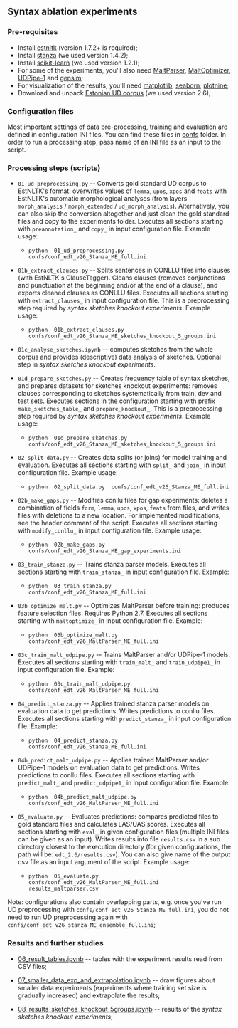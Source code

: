 ## Syntax ablation experiments

### Pre-requisites

* Install [estnltk](https://github.com/estnltk/estnltk) (version 1.7.2+ is required);
* Install [stanza](https://github.com/stanfordnlp/stanza) (we used version 1.4.2);
* Install [scikit-learn](https://scikit-learn.org/) (we used version 1.2.1);
* For some of the experiments, you'll also need [MaltParser](https://maltparser.org), [MaltOptimizer](http://nil.fdi.ucm.es/maltoptimizer), [UDPipe-1](https://ufal.mff.cuni.cz/udpipe/1) and [gensim](https://radimrehurek.com/gensim);
* For visualization of the results, you'll need [matplotlib](https://matplotlib.org/stable/), [seaborn](https://seaborn.pydata.org/), [plotnine](https://plotnine.readthedocs.io/en/stable/); 
* Download and unpack [Estonian UD corpus](https://github.com/UniversalDependencies/UD_Estonian-EDT/tags) (we used version 2.6);

### Configuration files

Most important settings of data pre-processing, training and evaluation are defined in configuration INI files. You can find these files in [confs](confs/) folder. In order to run a processing step, pass name of an INI file as an input to the script.

### Processing steps (scripts)

* `01_ud_preprocessing.py` -- Converts gold standard UD corpus to EstNLTK's format: overwrites values of `lemma`, `upos`, `xpos` and `feats` with EstNLTK's automatic morphological analyses (from layers `morph_analysis` / `morph_extended` / `ud_morph_analysis`).  Alternatively, you can also skip the conversion altogether and just clean the gold standard files and copy to the experiments folder. Executes all sections starting with `preannotation_` and `copy_` in input configuration file. Example usage:

	* `python  01_ud_preprocessing.py  confs/conf_edt_v26_Stanza_ME_full.ini`

* `01b_extract_clauses.py` -- Splits sentences in CONLLU files into clauses (with EstNLTK's ClauseTagger). Cleans clauses (removes conjunctions and punctuation at the beginning and/or at the end of a clause), and exports cleaned clauses as CONLLU files. Executes all sections starting with `extract_clauses_` in input configuration file. This is a preprocessing step required by _syntax sketches knockout experiments_. Example usage:

	* `python  01b_extract_clauses.py  confs/conf_edt_v26_Stanza_ME_sketches_knockout_5_groups.ini`

* `01c_analyse_sketches.ipynb` -- computes sketches from the whole corpus and provides (descriptive) data analysis of sketches. Optional step in _syntax sketches knockout experiments_.

* `01d_prepare_sketches.py` -- Creates frequency table of syntax sketches, and prepares datasets for sketches knockout experiments: removes clauses corresponding to sketches systematically from train, dev and test sets. Executes sections in the configuration starting with prefix `make_sketches_table_` and `prepare_knockout_`. This is a preprocessing step required by _syntax sketches knockout experiments_. Example usage: 

	* `python  01d_prepare_sketches.py  confs/conf_edt_v26_Stanza_ME_sketches_knockout_5_groups.ini`

* `02_split_data.py` -- Creates data splits (or joins) for model training and evaluation. Executes all sections starting with `split_` and `join_` in input configuration file. Example usage:

	* `python  02_split_data.py  confs/conf_edt_v26_Stanza_ME_full.ini`

* `02b_make_gaps.py` -- Modifies conllu files for gap experiments: deletes a combination of fields `form`, `lemma`, `upos`, `xpos`, `feats` from files, and writes files with deletions to a new location. For implemented modifications, see the header comment of the script. Executes all sections starting with `modify_conllu_` in input configuration file. Example usage:

	* `python  02b_make_gaps.py  confs/conf_edt_v26_Stanza_ME_gap_experiments.ini`

* `03_train_stanza.py` -- Trains stanza parser models. Executes all sections starting with `train_stanza_` in input configuration file. Example:

	* `python  03_train_stanza.py  confs/conf_edt_v26_Stanza_ME_full.ini`

* `03b_optimize_malt.py` -- Optimizes MaltParser before training: produces feature selection files. Requires Python 2.7. Executes all sections starting with `maltoptimize_` in input configuration file. Example:

	* `python  03b_optimize_malt.py  confs/conf_edt_v26_MaltParser_ME_full.ini`

* `03c_train_malt_udpipe.py` -- Trains MaltParser and/or UDPipe-1 models. Executes all sections starting with `train_malt_` and `train_udpipe1_` in input configuration file. Example:

	* `python  03c_train_malt_udpipe.py  confs/conf_edt_v26_MaltParser_ME_full.ini`

* `04_predict_stanza.py` -- Applies trained stanza parser models on evaluation data to get predictions. Writes predictions to conllu files. Executes all sections starting with `predict_stanza_` in input configuration file. Example:

	* `python  04_predict_stanza.py  confs/conf_edt_v26_Stanza_ME_full.ini`

* `04b_predict_malt_udpipe.py` -- Applies trained MaltParser and/or UDPipe-1 models on evaluation data to get predictions. Writes predictions to conllu files. Executes all sections starting with `predict_malt_` and `predict_udpipe1_` in input configuration file. Example:

	* `python  04b_predict_malt_udpipe.py  confs/conf_edt_v26_MaltParser_ME_full.ini`

* `05_evaluate.py` -- Evaluates predictions: compares predicted files to gold standard files and calculates LAS/UAS scores. Executes all sections starting with `eval_` in given configuration files (multiple INI files can be given as an input). Writes results into file `results.csv` in a sub directory closest to the execution directory (for given configurations, the path will be: `edt_2.6/results.csv`). You can also give name of the output csv file as an input argument of the script. Example usage:

	* `python  05_evaluate.py  confs/conf_edt_v26_MaltParser_ME_full.ini  results_maltparser.csv`

Note: configurations also contain overlapping parts, e.g. once you've run UD preprocessing with `confs/conf_edt_v26_Stanza_ME_full.ini`, you do not need to run UD preprocessing again with `confs/conf_edt_v26_stanza_ME_ensemble_full.ini`;

### Results and further studies


* [06_result_tables.ipynb](06_result_tables.ipynb) -- tables with the experiment results read from CSV files;

* [07_smaller_data_exp_and_extrapolation.ipynb](07_smaller_data_exp_and_extrapolation.ipynb) -- draw figures about smaller data experiments (experiments where training set size is gradually increased) and extrapolate the results;

* [08_results_sketches_knockout_5groups.ipynb](08_results_sketches_knockout_5groups.ipynb) -- results of the _syntax sketches knockout experiments_;